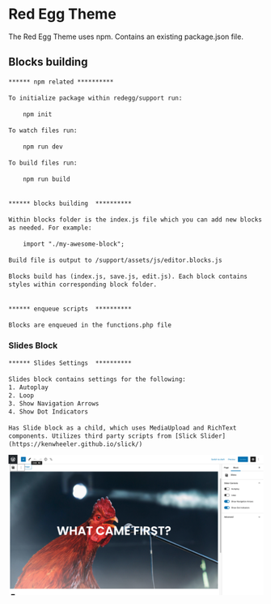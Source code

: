 # Red Egg Theme

The Red Egg Theme uses npm. Contains an existing package.json file.


## Blocks building


    ****** npm related **********

    To initialize package within redegg/support run:

        npm init

    To watch files run:

        npm run dev

    To build files run:

        npm run build
    

    ****** blocks building  **********

    Within blocks folder is the index.js file which you can add new blocks as needed. For example:

        import "./my-awesome-block";

    Build file is output to /support/assets/js/editor.blocks.js
    
    Blocks build has (index.js, save.js, edit.js). Each block contains styles within corresponding block folder. 
    
    
    ****** enqueue scripts  **********
  
    Blocks are enqueued in the functions.php file
    
   
### Slides Block

    ****** Slides Settings  **********
    
    Slides block contains settings for the following:
    1. Autoplay
    2. Loop
    3. Show Navigation Arrows
    4. Show Dot Indicators
    
    Has Slide block as a child, which uses MediaUpload and RichText components. Utilizes third party scripts from [Slick Slider](https://kenwheeler.github.io/slick/)
    
    
![preview image for slides block](https://github.com/langj123/redegg/blob/main/wp-content/themes/redegg/support/blocks/slides/preview.png)



